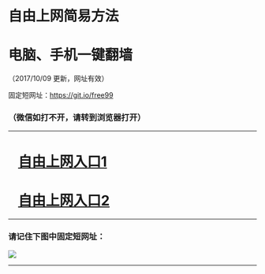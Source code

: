 ﻿# 自由上网简易方法

# 电脑、手机一键翻墙

（2017/10/09 更新，网址有效）

固定短网址：https://git.io/free99

### （微信如打不开，请转到浏览器打开）


***





# &nbsp;&nbsp; <a href="http://ft204914904.fwq-tz-1001.info/fwqtz01.html?t=100900111076 " target="_blank">自由上网入口1</a>
# &nbsp;&nbsp; <a href="http://ft1513222999.fwq-tz-1002.info/fwqtz02.html?t=100900124839 " target="_blank">自由上网入口2</a>
***

### 请记住下图中固定短网址：

<img src="https://s3-us-west-2.amazonaws.com/fwq-1001/yjfq-20170905okok.png" /> 


***

